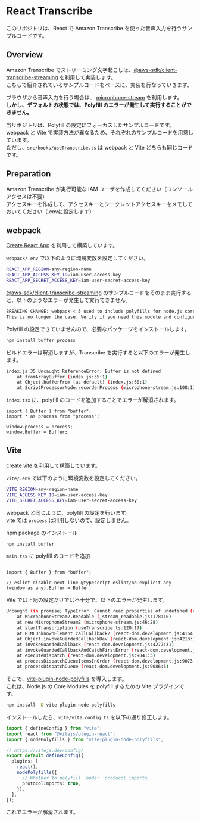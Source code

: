 # React Transcribe

このリポジトリは、React で Amazon Transcribe を使った音声入力を行うサンプルコードです。  

## Overview

Amazon Transcribe でストリーミング文字起こしは、[@aws-sdk/client-transcribe-streaming](https://docs.aws.amazon.com/AWSJavaScriptSDK/v3/latest/clients/client-transcribe-streaming/) を利用して実装します。  
こちらで紹介されているサンプルコードをベースに、実装を行なっていきます。  

ブラウザから音声入力を行う場合は、 [microphone-stream](https://github.com/microphone-stream/microphone-stream#readme) を利用します。  
**しかし、デフォルトの状態では、Polyfill のエラーが発生して実行することができません。**  

当リポジトリは、Polyfill の設定にフォーカスしたサンプルコードです。  
webpack と Vite で実装方法が異なるため、それぞれのサンプルコードを用意しています。  
ただし、`src/hooks/useTranscribe.ts` は webpack と Vite どちらも同じコードです。  

## Preparation

Amazon Transcribe が実行可能な IAM ユーザを作成してください（コンソールアクセスは不要）  
アクセスキーを作成して、アクセスキーとシークレットアクセスキーをメモしておいてください（.envに設定します）

## webpack

[Create React App](https://create-react-app.dev/) を利用して構築しています。  

`webpack/.env` で以下のように環境変数を設定してください。  

```bash
REACT_APP_REGION=any-region-name
REACT_APP_ACCESS_KEY_ID=iam-user-access-key
REACT_APP_SECRET_ACCESS_KEY=iam-user-secret-access-key
```

[@aws-sdk/client-transcribe-streaming](https://docs.aws.amazon.com/AWSJavaScriptSDK/v3/latest/clients/client-transcribe-streaming/) のサンプルコードをそのまま実行すると、以下のようなエラーが発生して実行できません。  

```bash
BREAKING CHANGE: webpack < 5 used to include polyfills for node.js core modules by default.
This is no longer the case. Verify if you need this module and configure a polyfill for it.
```

Polyfill の設定できていませんので、必要なパッケージをインストールします。

```bash
npm install buffer process
```

ビルドエラーは解消しますが、Transcribe を実行すると以下のエラーが発生します。

```bash
index.js:35 Uncaught ReferenceError: Buffer is not defined
    at fromArrayBuffer (index.js:35:1)
    at Object.bufferFrom [as default] (index.js:60:1)
    at ScriptProcessorNode.recorderProcess (microphone-stream.js:108:1)
```

`index.tsx` に、polyfill のコードを追加することでエラーが解消されます。  

```tsx
import { Buffer } from "buffer";
import * as process from "process";

window.process = process;
window.Buffer = Buffer;
```

## Vite

[create vite](https://vitejs.dev/guide/#scaffolding-your-first-vite-project) を利用して構築しています。  

`vite/.env` で以下のように環境変数を設定してください。  

```bash
VITE_REGION=any-region-name
VITE_ACCESS_KEY_ID=iam-user-access-key
VITE_SECRET_ACCESS_KEY=iam-user-secret-access-key
```

webpack と同じように、polyfill の設定を行います。  
vite では `process` は利用しないので、設定しません。  

npm package のインストール

```bash
npm install buffer
```

`main.tsx` に polyfill のコードを追加

```tsx

import { Buffer } from "buffer";

// eslint-disable-next-line @typescript-eslint/no-explicit-any
(window as any).Buffer = Buffer;
```

Vite では上記の設定だけでは不十分で、以下のエラーが発生します。  

```bash
Uncaught (in promise) TypeError: Cannot read properties of undefined (reading 'call')
    at MicrophoneStream2.Readable (_stream_readable.js:178:10)
    at new MicrophoneStream2 (microphone-stream.js:46:28)
    at startTranscription (useTranscribe.ts:120:17)
    at HTMLUnknownElement.callCallback2 (react-dom.development.js:4164:14)
    at Object.invokeGuardedCallbackDev (react-dom.development.js:4213:16)
    at invokeGuardedCallback (react-dom.development.js:4277:31)
    at invokeGuardedCallbackAndCatchFirstError (react-dom.development.js:4291:25)
    at executeDispatch (react-dom.development.js:9041:3)
    at processDispatchQueueItemsInOrder (react-dom.development.js:9073:7)
    at processDispatchQueue (react-dom.development.js:9086:5)
```

そこで、[vite-plugin-node-polyfills](https://github.com/davidmyersdev/vite-plugin-node-polyfills) を導入します。  
これは、Node.js の Core Modules を polyfill するための Vite プラグインです。

```bash
npm install -D vite-plugin-node-polyfills
```

インストールしたら、`vite/vite.config.ts` を以下の通り修正します。

```typescript
import { defineConfig } from "vite";
import react from "@vitejs/plugin-react";
import { nodePolyfills } from "vite-plugin-node-polyfills";

// https://vitejs.dev/config/
export default defineConfig({
  plugins: [
    react(),
    nodePolyfills({
      // Whether to polyfill `node:` protocol imports.
      protocolImports: true,
    }),
  ],
});
```

これでエラーが解消されます。
